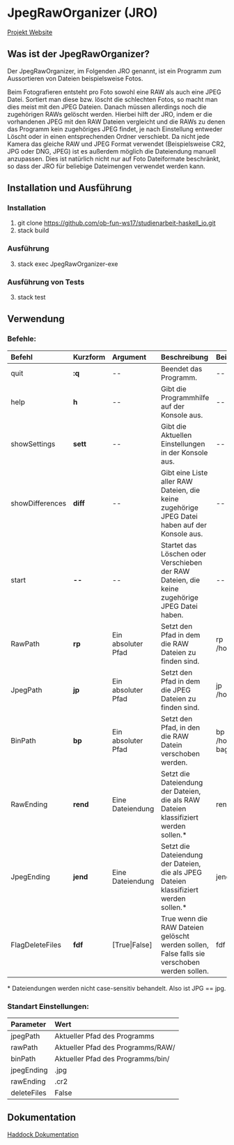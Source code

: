 # JpegRawOrganizer (JRO)
[Projekt Website](https://ob-fun-ws17.github.io/studienarbeit-haskell_io/)

## Was ist der JpegRawOrganizer?
Der JpegRawOrganizer, im Folgenden JRO genannt, ist ein Programm zum Aussortieren von Dateien beispielsweise Fotos. 

Beim Fotografieren entsteht pro Foto sowohl eine RAW als auch eine JPEG Datei. Sortiert man diese bzw. löscht die schlechten Fotos, so macht man dies meist mit den JPEG Dateien. Danach müssen allerdings noch die zugehörigen RAWs gelöscht werden. Hierbei hilft der JRO, indem er die vorhandenen JPEG mit den RAW Dateien vergleicht und die RAWs zu denen das Programm kein zugehöriges JPEG findet, je nach Einstellung entweder Löscht oder in einen entsprechenden Ordner verschiebt. Da nicht jede Kamera das gleiche RAW und JPEG Format verwendet (Beispielsweise CR2, JPG oder DNG, JPEG) ist es außerdem möglich die Dateiendung manuell anzupassen. Dies ist natürlich nicht nur auf Foto Dateiformate beschränkt, so dass der JRO für beliebige Dateimengen verwendet werden kann.

## Installation und Ausführung
### Installation 
 1. git clone https://github.com/ob-fun-ws17/studienarbeit-haskell_io.git
 2. stack build
### Ausführung
 3. stack exec JpegRawOrganizer-exe <br>
### Ausführung von Tests
 3. stack test
 
## Verwendung 
### Befehle:

|Befehl|Kurzform|Argument|Beschreibung|Beispiel|
|:------|:------|:-----------|:-----|:-----|
|quit |**:q**|--|Beendet das Programm.|--|
|help |**h**|--|Gibt die Programmhilfe auf der Konsole aus.|--|
|showSettings |**sett**|--|Gibt die Aktuellen Einstellungen in der Konsole aus.|--|
|showDifferences |**diff**|--|Gibt eine Liste aller RAW Dateien, die keine zugehörige JPEG Datei haben auf der Konsole aus.|--|
|start |**--**|--|Startet das Löschen oder Verschieben der RAW Dateien, die keine zugehörige JPEG Datei haben.|--|
|RawPath |**rp**|Ein absoluter Pfad|Setzt den Pfad in dem die RAW Dateien zu finden sind.|rp /home/img/raws|
|JpegPath |**jp**|Ein absoluter Pfad|Setzt den Pfad in dem die JPEG Dateien zu finden sind.|jp /home/img/jpegs/|
|BinPath |**bp**|Ein absoluter Pfad|Setzt den Pfad, in den die RAW Datein verschoben werden.|bp /home/img/trash bag|
|RawEnding |**rend**|Eine Dateiendung|Setzt die Dateiendung der Dateien, die als RAW Dateien klassifiziert werden sollen.\*|rend .CR2|
|JpegEnding |**jend**|Eine Dateiendung|Setzt die Dateiendung der Dateien, die als JPEG Dateien klassifiziert werden sollen.\*|jend jpg|
|FlagDeleteFiles |**fdf**|[True\|False]|True wenn die RAW Dateien gelöscht werden sollen, False falls sie verschoben werden sollen.|fdf False|

\* Dateiendungen werden nicht case-sensitiv behandelt. Also ist JPG == jpg.

### Standart Einstellungen:
|Parameter|Wert|
|:---|:---|
|jpegPath|Aktueller Pfad des Programms|
|rawPath|Aktueller Pfad des Programms/RAW/|
|binPath|Aktueller Pfad des Programms/bin/|
|jpegEnding|.jpg|
|rawEnding|.cr2|
|deleteFiles|False|




  
    
    


## Dokumentation
[Haddock Dokumentation](https://ob-fun-ws17.github.io/studienarbeit-haskell_io/haddock/index.html)


